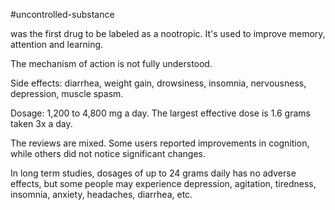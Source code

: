 #uncontrolled-substance

was the first drug to be labeled as a nootropic. It's used to improve memory, attention and learning. 

The mechanism of action is not fully understood. 

Side effects: diarrhea, weight gain, drowsiness, insomnia, nervousness, depression, muscle spasm. 

Dosage: 1,200 to 4,800 mg a day. The largest effective dose is 1.6 grams taken 3x a day. 

The reviews are mixed. Some users reported improvements in cognition, while others did not notice significant changes. 

In long term studies, dosages of up to 24 grams daily has no adverse effects, but some people may experience depression, agitation, tiredness, insomnia, anxiety, headaches, diarrhea, etc. 

